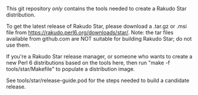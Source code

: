 This git repository _only_ contains the tools needed to create a Rakudo Star distribution.

To get the latest release of Rakudo Star, please download a .tar.gz or .msi file from
https://rakudo.perl6.org/downloads/star/. Note: the tar files available from github.com
are NOT suitable for building Rakudo Star; do not use them.

If you're a Rakudo Star release manager, or someone who wants to create a new Perl 6
distributions based on the tools here, then run "make -f tools/star/Makefile" to 
populate a distribution image.

See tools/star/release-guide.pod for the steps needed to build
a candidate release.
